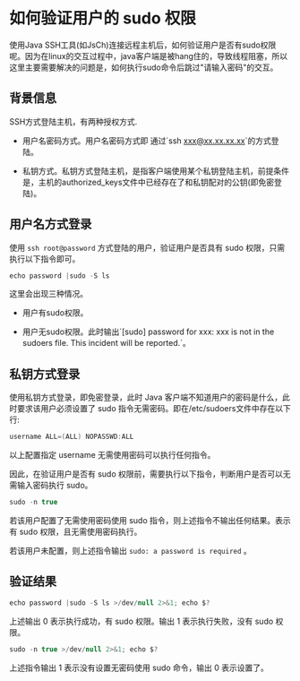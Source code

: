 如何验证用户的 sudo 权限
====================================

使用Java SSH工具(如JsCh)连接远程主机后，如何验证用户是否有sudo权限呢。因为在linux的交互过程中，java客户端是被hang住的，导致线程阻塞，所以这里主要需要解决的问题是，如何执行sudo命令后跳过"请输入密码"的交互。

背景信息
-------------------------

SSH方式登陆主机，有两种授权方式.

* 用户名密码方式。用户名密码方式即 通过\`ssh xxx@xx.xx.xx.xx\`的方式登陆。



* 私钥方式。私钥方式登陆主机，是指客户端使用某个私钥登陆主机，前提条件是，主机的authorized_keys文件中已经存在了和私钥配对的公钥(即免密登陆)。






用户名方式登录
----------------------------

使用 `ssh root@password` 方式登陆的用户，验证用户是否具有 sudo 权限，只需执行以下指令即可。

```java
echo password |sudo -S ls
```



这里会出现三种情况。

* 用户有sudo权限。






<!-- -->



<!-- -->

* 用户无sudo权限。此时输出\`\[sudo\] password for xxx: xxx is not in the sudoers file. This incident will be reported.\`。






私钥方式登录
---------------------------

使用私钥方式登录，即免密登录，此时 Java 客户端不知道用户的密码是什么，此时要求该用户必须设置了 sudo 指令无需密码。即在/etc/sudoers文件中存在以下行:

```java
username ALL=(ALL) NOPASSWD:ALL
```



以上配置指定 username 无需使用密码可以执行任何指令。

因此，在验证用户是否有 sudo 权限前，需要执行以下指令，判断用户是否可以无需输入密码执行 sudo。

```java
sudo -n true
```



若该用户配置了无需使用密码使用 sudo 指令，则上述指令不输出任何结果。表示有 sudo 权限，且无需使用密码执行。

若该用户未配置，则上述指令输出 `sudo: a password is required` 。

验证结果
-------------------------

```java
echo password |sudo -S ls >/dev/null 2>&1; echo $?
```



上述输出 0 表示执行成功，有 sudo 权限。输出 1 表示执行失败，没有 sudo 权限。

```java
sudo -n true >/dev/null 2>&1; echo $?
```



上述指令输出 1 表示没有设置无密码使用 sudo 命令，输出 0 表示设置了。
